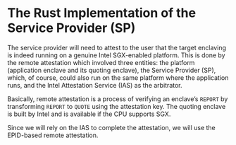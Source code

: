 # The Rust Implementation of the Service Provider (SP)

The service provider  will need to attest to the user that the target enclaving is indeed running on a genuine Intel SGX-enabled platform. This is done by the remote attestation which involved three entities: the platform (application enclave and its quoting enclave), the Service Provider (SP), which, of course, could also run on the same platform where the application runs, and the Intel Attestation Service (IAS) as the arbitrator.

Basically, remote attestation is a process of verifying an enclave’s `REPORT` by transforming `REPORT` to `QUOTE` using the attestation key. The quoting enclave is built by Intel and is available if the CPU supports SGX.

Since we will rely on the IAS to complete the attestation, we will use the EPID-based remote attestation.